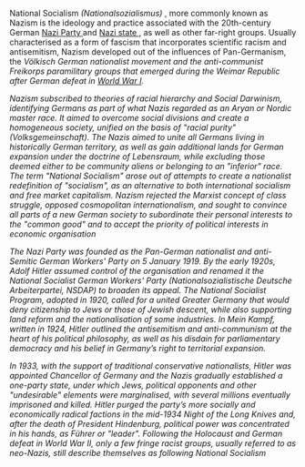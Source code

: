 <html lang=”eng”>
<head>
<title> Nazism </title> 
</head>
<body>
<p align="fully"> National Socialism <i lang=”german”> (Nationalsozialismus) </i>, more commonly known as Nazism is the ideology and practice associated with the 20th-century German <a href=”//en.wikipedia.org/wiki/Nazi_Party”>Nazi Party </a> and <a href=”//en.wikipedia.org/wiki/Nazi_Germany> Nazi state </a>, as well as other far-right groups. Usually characterised as a form of fascism that incorporates scientific racism and antisemitism, Nazism developed out of the influences of Pan-Germanism, the <i lang=”german”>Völkisch <i> German nationalist movement and the anti-communist Freikorps paramilitary groups that emerged during the Weimar Republic after German defeat in <a href=”//en.wikipedia.org/wiki/World_War_I>World War I</a>. </p>
<p> Nazism subscribed to theories of racial hierarchy and Social Darwinism, identifying Germans as part of what Nazis regarded as an Aryan or Nordic master race. It aimed to overcome social divisions and create a homogeneous society, unified on the basis of "racial purity" (Volksgemeinschaft). The Nazis aimed to unite all Germans living in historically German territory, as well as gain additional lands for German expansion under the doctrine of Lebensraum, while excluding those deemed either to be community aliens or belonging to an "inferior" race. The term "National Socialism" arose out of attempts to create a nationalist redefinition of "socialism", as an alternative to both international socialism and free market capitalism. Nazism rejected the Marxist concept of class struggle, opposed cosmopolitan internationalism, and sought to convince all parts of a new German society to subordinate their personal interests to the "common good" and to accept the priority of political interests in economic organisation </p>
<p>The Nazi Party was founded as the Pan-German nationalist and anti-Semitic German Workers' Party on 5 January 1919. By the early 1920s, Adolf Hitler assumed control of the organisation and renamed it the National Socialist German Workers' Party (Nationalsozialistische Deutsche Arbeiterpartei, NSDAP) to broaden its appeal. The National Socialist Program, adopted in 1920, called for a united Greater Germany that would deny citizenship to Jews or those of Jewish descent, while also supporting land reform and the nationalisation of some industries. In Mein Kampf, written in 1924, Hitler outlined the antisemitism and anti-communism at the heart of his political philosophy, as well as his disdain for parliamentary democracy and his belief in Germany’s right to territorial expansion. </p>
<p>In 1933, with the support of traditional conservative nationalists, Hitler was appointed Chancellor of Germany and the Nazis gradually established a one-party state, under which Jews, political opponents and other "undesirable" elements were marginalised, with several millions eventually imprisoned and killed. Hitler purged the party’s more socially and economically radical factions in the mid-1934 Night of the Long Knives and, after the death of President Hindenburg, political power was concentrated in his hands, as Führer or "leader". Following the Holocaust and German defeat in World War II, only a few fringe racist groups, usually referred to as neo-Nazis, still describe themselves as following National Socialism </p>
</body>
</html>
